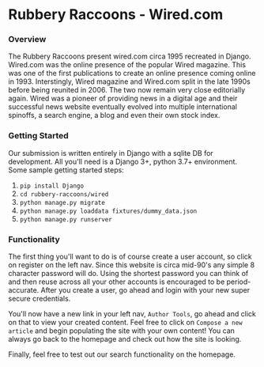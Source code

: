 # Rubbery Raccoons - Wired.com
### Overview
The Rubbery Raccoons present wired.com circa 1995 recreated in Django. Wired.com was the online presence of the popular Wired magazine. This was one of the first publications to create an online presence coming online in 1993. Interstingly, Wired magazine and Wired.com split in the late 1990s before being reunited in 2006. The two now remain very close editorially again. Wired was a pioneer of providing news in a digital age and their successful news website eventually evolved into multiple international spinoffs, a search engine, a blog and even their own stock index.

### Getting Started
Our submission is written entirely in Django with a sqlite DB for development. All you'll need is a Django 3+, python 3.7+ environment. Some sample getting started steps:
1. `pip install Django`
1. `cd rubbery-raccoons/wired`
1. `python manage.py migrate`
1. `python manage.py loaddata fixtures/dummy_data.json`
1. `python manage.py runserver`

### Functionality
The first thing you'll want to do is of course create a user account, so click on register on the left nav. Since this website is circa mid-90's any simple 8 character password will do. Using the shortest password you can think of and then reuse across all your other accounts is encouraged to be period-accurate. After you create a user, go ahead and login with your new super secure credentials.

You'll now have a new link in your left nav, `Author Tools`, go ahead and click on that to view your created content. Feel free to click on `Compose a new article` and begin populating the site with your own content! You can always go back to the homepage and check out how the site is looking.

Finally, feel free to test out our search functionality on the homepage.
